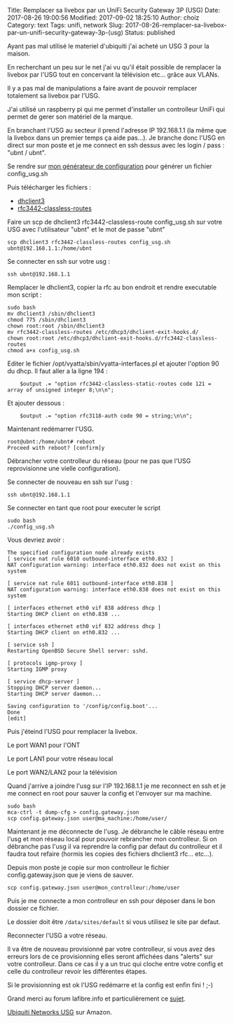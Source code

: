 Title: Remplacer sa livebox par un UniFi Security Gateway 3P (USG)
Date: 2017-08-26 19:00:56
Modified: 2017-09-02 18:25:10
Author: choiz
Category: text
Tags: unifi, network
Slug: 2017-08-26-remplacer-sa-livebox-par-un-unifi-security-gateway-3p-(usg)
Status: published

Ayant pas mal utilisé le materiel d'ubiquiti j'ai acheté un USG 3 pour la maison.

En recherchant un peu sur le net j'ai vu qu'il était possible de remplacer la
livebox par l'USG tout en concervant la télévision etc… grâce aux VLANs.

Il y a pas mal de manipulations a faire avant de pouvoir remplacer totalement sa
livebox par l'USG.

J'ai utilisé un raspberry pi qui me permet d'installer un controlleur UniFi qui
permet de gerer son matériel de la marque.

En branchant l'USG au secteur il prend l'adresse IP 192.168.1.1 (la même que la
livebox dans un premier temps ça aide pas…). Je branche donc l'USG en direct sur
mon poste et je me connect en ssh dessus avec les login / pass : "ubnt / ubnt".

Se rendre sur [mon générateur de configuration](https://www.l9.fr/usg-config-generator.php) pour générer un fichier config_usg.sh

Puis télécharger les fichiers :

* [dhclient3](https://lafibre.info/remplacer-livebox/en-cours-remplacer-sa-livebox-par-un-routeur-ubiquiti-edgemax/?action=dlattach;attach=34373)
* [rfc3442-classless-routes](https://gist.githubusercontent.com/ChoiZ/32add22a2addcb00c1b07c8a453a5902/raw/c4f3d9426de070121fb70caa9664efbe76c8b2e3/rfc3442-classless-routes)

Faire un scp de dhclient3 rfc3442-classless-route config_usg.sh sur votre USG
avec l'utilisateur "ubnt" et le mot de passe "ubnt"
```
scp dhclient3 rfc3442-classless-routes config_usg.sh ubnt@192.168.1.1:/home/ubnt
```

Se connecter en ssh sur votre usg :
```
ssh ubnt@192.168.1.1
```

Remplacer le dhclient3, copier la rfc au bon endroit et rendre executable mon
script :
```
sudo bash
mv dhclient3 /sbin/dhclient3
chmod 775 /sbin/dhclient3
chown root:root /sbin/dhclient3
mv rfc3442-classless-routes /etc/dhcp3/dhclient-exit-hooks.d/
chown root:root /etc/dhcp3/dhclient-exit-hooks.d/rfc3442-classless-routes
chmod a+x config_usg.sh
```

Editer le fichier /opt/vyatta/sbin/vyatta-interfaces.pl et ajouter l'option 90
du dhcp. Il faut aller a la ligne 194 :
```
    $output .= "option rfc3442-classless-static-routes code 121 = array of unsigned integer 8;\n\n";
```
Et ajouter dessous :
```
    $output .= "option rfc3118-auth code 90 = string;\n\n";
```

Maintenant redémarrer l'USG.
```
root@ubnt:/home/ubnt# reboot
Proceed with reboot? [confirm]y
```

Débrancher votre controlleur du réseau (pour ne pas que l'USG reprovisionne une
vielle configuration).

Se connecter de nouveau en ssh sur l'usg :
```
ssh ubnt@192.168.1.1
```

Se connecter en tant que root pour executer le script
```
sudo bash
./config_usg.sh
```

Vous devriez avoir :
```
The specified configuration node already exists
[ service nat rule 6010 outbound-interface eth0.832 ]
NAT configuration warning: interface eth0.832 does not exist on this system

[ service nat rule 6011 outbound-interface eth0.838 ]
NAT configuration warning: interface eth0.838 does not exist on this system

[ interfaces ethernet eth0 vif 838 address dhcp ]
Starting DHCP client on eth0.838 ...

[ interfaces ethernet eth0 vif 832 address dhcp ]
Starting DHCP client on eth0.832 ...

[ service ssh ]
Restarting OpenBSD Secure Shell server: sshd.

[ protocols igmp-proxy ]
Starting IGMP proxy

[ service dhcp-server ]
Stopping DHCP server daemon...
Starting DHCP server daemon...

Saving configuration to '/config/config.boot'...
Done
[edit]
```

Puis j'éteind l'USG pour remplacer la livebox.

Le port WAN1 pour l'ONT

Le port LAN1 pour votre réseau local

Le port WAN2/LAN2 pour la télévision

Quand j'arrive a joindre l'usg sur l'IP 192.168.1.1 je me reconnect en ssh et je
me connect en root pour sauver la config et l'envoyer sur ma machine.
```
sudo bash
mca-ctrl -t dump-cfg > config.gateway.json
scp config.gateway.json user@ma_machine:/home/user/
```

Maintenant je me déconnecte de l'usg. Je débranche le câble réseau entre l'usg et
mon réseau local pour pouvoir rebrancher mon controlleur. Si on débranche pas
l'usg il va reprendre la config par defaut du controlleur et il faudra tout
refaire (hormis les copies des fichiers dhclient3 rfc… etc…).

Depuis mon poste je copie sur mon controlleur le fichier config.gateway.json que
je viens de sauver.
```
scp config.gateway.json user@mon_controlleur:/home/user
```

Puis je me connecte a mon controlleur en ssh pour déposer dans le bon dossier ce
fichier.

Le dossier doit être `/data/sites/default` si vous utilisez le site par defaut.

Reconnecter l'USG a votre réseau.

Il va être de nouveau provisionné par votre controlleur, si vous avez des
erreurs lors de ce provisionning elles seront affichées dans "alerts" sur votre
controlleur. Dans ce cas il y a un truc qui cloche entre votre config et celle
du controlleur revoir les différentes étapes.

Si le provisionning est ok l'USG redémarre et la config est enfin fini ! ;-)

Grand merci au forum lafibre.info et particulièrement ce [sujet](https://lafibre.info/remplacer-livebox/unifi-security-gateway-en-remplacement-de-la-livebox/).

[Ubiquiti Networks USG](http://amzn.to/2xXmsDO) sur Amazon.
